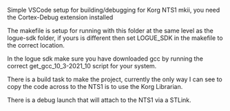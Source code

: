 Simple VSCode setup for building/debugging for Korg NTS1 mkii, you need the Cortex-Debug extension installed

The makefile is setup for running with this folder at the same level as the logue-sdk folder, if yours is different then set LOGUE_SDK in the makefile to the correct location.

In the logue sdk make sure you have downloaded gcc by running the correct get_gcc_10_3-2021_10 script for your system. 

There is a build task to make the project, currently the only way I can see to copy the code across to the NTS1 is to use the Korg Librarian.

There is a debug launch that will attach to the NTS1 via a STLink.
